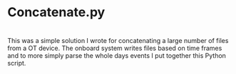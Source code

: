 # Concatenate.py
#
This was a simple solution I wrote for concatenating a large number of files from a OT device.
The onboard system writes files based on time frames and to more simply parse the whole days events I put together this Python script.
